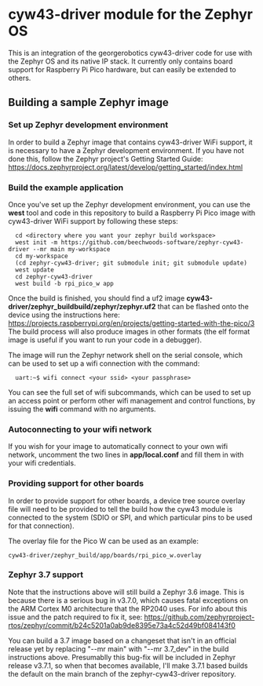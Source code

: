 # cyw43-driver module for the Zephyr OS

This is an integration of the georgerobotics cyw43-driver code for use with the Zephyr OS and its native IP stack. It currently only contains board support for Raspberry Pi Pico hardware, but can easily be extended to others. 

## Building a sample Zephyr image
### Set up Zephyr development environment
In order to build a Zephyr image that contains cyw43-driver WiFi support, it is necessary to have a Zephyr development environment. If you have not done this, follow the Zephyr project's Getting Started Guide: https://docs.zephyrproject.org/latest/develop/getting_started/index.html

### Build the example application
Once you've set up the Zephyr development environment, you can use the **west** tool and code in this repository to build a Raspberry Pi Pico image with cyw43-driver WiFi support by following these steps:
```
  cd <directory where you want your zephyr build workspace>
  west init -m https://github.com/beechwoods-software/zephyr-cyw43-driver --mr main my-workspace
  cd my-workspace
  (cd zephyr-cyw43-driver; git submodule init; git submodule update)
  west update
  cd zephyr-cyw43-driver
  west build -b rpi_pico_w app
```
Once the build is finished, you should find a uf2 image **cyw43-driver/zephyr_buildbuild/zephyr/zephyr.uf2** that can be flashed onto the device using the instructions here: https://projects.raspberrypi.org/en/projects/getting-started-with-the-pico/3 The build process will also produce images in other formats (the elf format image is useful if you want to run your code in a debugger).

The image will run the Zephyr network shell on the serial console, which can be used to set up a wifi connection with the command:
```
  uart:~$ wifi connect <your ssid> <your passphrase>
```

You can see the full set of wifi subcommands, which can be used to set up an access point or perform other wifi management and control functions, by issuing the **wifi** command with no arguments. 

### Autoconnecting to your wifi network
If you wish for your image to automatically connect to your own wifi network, uncomment the two lines in **app/local.conf** and fill them in with your wifi credentials.

### Providing support for other boards
In order to provide support for other boards, a device tree source overlay file will need to be provided to tell the build how the cyw43 module is connected to the system (SDIO or SPI, and which particular pins to be used for that connection).

The overlay file for the Pico W can be used as an example:
```
cyw43-driver/zephyr_build/app/boards/rpi_pico_w.overlay
```

### Zephyr 3.7 support
Note that the instructions above will still build a Zephyr 3.6 image. This is because there is a serious bug in v3.7.0, which causes fatal exceptions on the ARM Cortex M0 architecture that the RP2040 uses. For info about this issue and the patch required to fix it, see: https://github.com/zephyrproject-rtos/zephyr/commit/b24c5201a0ab9de8395e73a4c52d49bf084143f0

You can build a 3.7 image based on a changeset that isn't in an official release yet by replacing "--mr main" with "--mr 3.7_dev" in the build instructions above. Presumablly this bug-fix will be included in Zephyr release v3.7.1, so when that becomes available, I'll make 3.7.1 based builds the default on the main branch of the zephyr-cyw43-driver repository.

